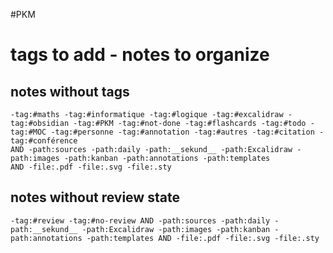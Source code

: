 #PKM 
# tags to add - notes to organize

## notes without tags
```query
-tag:#maths -tag:#informatique -tag:#logique -tag:#excalidraw -tag:#obsidian -tag:#PKM -tag:#not-done -tag:#flashcards -tag:#todo -tag:#MOC -tag:#personne -tag:#annotation -tag:#autres -tag:#citation -tag:#conférence
AND -path:sources -path:daily -path:__sekund__ -path:Excalidraw -path:images -path:kanban -path:annotations -path:templates
AND -file:.pdf -file:.svg -file:.sty
```

## notes without review state

```query
-tag:#review -tag:#no-review AND -path:sources -path:daily -path:__sekund__ -path:Excalidraw -path:images -path:kanban -path:annotations -path:templates AND -file:.pdf -file:.svg -file:.sty
```
    